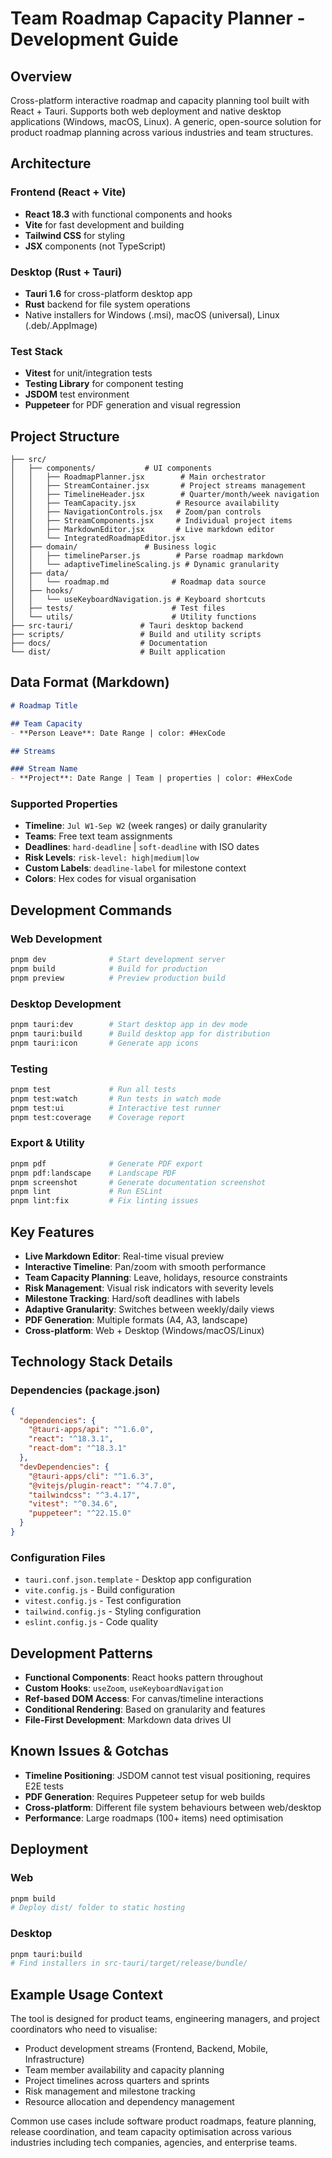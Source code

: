# Team Roadmap Capacity Planner - Development Guide

## Overview
Cross-platform interactive roadmap and capacity planning tool built with React + Tauri. Supports both web deployment and native desktop applications (Windows, macOS, Linux). A generic, open-source solution for product roadmap planning across various industries and team structures.

## Architecture

### Frontend (React + Vite)
- **React 18.3** with functional components and hooks
- **Vite** for fast development and building
- **Tailwind CSS** for styling
- **JSX** components (not TypeScript)

### Desktop (Rust + Tauri)
- **Tauri 1.6** for cross-platform desktop app
- **Rust** backend for file system operations
- Native installers for Windows (.msi), macOS (universal), Linux (.deb/.AppImage)

### Test Stack
- **Vitest** for unit/integration tests
- **Testing Library** for component testing
- **JSDOM** test environment
- **Puppeteer** for PDF generation and visual regression

## Project Structure
```
├── src/
│   ├── components/           # UI components
│   │   ├── RoadmapPlanner.jsx        # Main orchestrator
│   │   ├── StreamContainer.jsx       # Project streams management
│   │   ├── TimelineHeader.jsx        # Quarter/month/week navigation  
│   │   ├── TeamCapacity.jsx         # Resource availability
│   │   ├── NavigationControls.jsx   # Zoom/pan controls
│   │   ├── StreamComponents.jsx     # Individual project items
│   │   ├── MarkdownEditor.jsx       # Live markdown editor
│   │   └── IntegratedRoadmapEditor.jsx
│   ├── domain/               # Business logic
│   │   ├── timelineParser.js        # Parse roadmap markdown
│   │   └── adaptiveTimelineScaling.js # Dynamic granularity
│   ├── data/
│   │   └── roadmap.md              # Roadmap data source
│   ├── hooks/
│   │   └── useKeyboardNavigation.js # Keyboard shortcuts
│   ├── tests/                      # Test files
│   └── utils/                      # Utility functions
├── src-tauri/               # Tauri desktop backend
├── scripts/                 # Build and utility scripts
├── docs/                    # Documentation
└── dist/                    # Built application
```

## Data Format (Markdown)
```markdown
# Roadmap Title

## Team Capacity
- **Person Leave**: Date Range | color: #HexCode

## Streams

### Stream Name
- **Project**: Date Range | Team | properties | color: #HexCode
```

### Supported Properties
- **Timeline**: `Jul W1-Sep W2` (week ranges) or daily granularity
- **Teams**: Free text team assignments
- **Deadlines**: `hard-deadline` | `soft-deadline` with ISO dates
- **Risk Levels**: `risk-level: high|medium|low`
- **Custom Labels**: `deadline-label` for milestone context
- **Colors**: Hex codes for visual organisation

## Development Commands

### Web Development
```bash
pnpm dev              # Start development server
pnpm build            # Build for production
pnpm preview          # Preview production build
```

### Desktop Development
```bash
pnpm tauri:dev        # Start desktop app in dev mode
pnpm tauri:build      # Build desktop app for distribution
pnpm tauri:icon       # Generate app icons
```

### Testing
```bash
pnpm test             # Run all tests
pnpm test:watch       # Run tests in watch mode
pnpm test:ui          # Interactive test runner
pnpm test:coverage    # Coverage report
```

### Export & Utility
```bash
pnpm pdf              # Generate PDF export
pnpm pdf:landscape    # Landscape PDF
pnpm screenshot       # Generate documentation screenshot
pnpm lint             # Run ESLint
pnpm lint:fix         # Fix linting issues
```

## Key Features
- **Live Markdown Editor**: Real-time visual preview
- **Interactive Timeline**: Pan/zoom with smooth performance
- **Team Capacity Planning**: Leave, holidays, resource constraints
- **Risk Management**: Visual risk indicators with severity levels
- **Milestone Tracking**: Hard/soft deadlines with labels
- **Adaptive Granularity**: Switches between weekly/daily views
- **PDF Generation**: Multiple formats (A4, A3, landscape)
- **Cross-platform**: Web + Desktop (Windows/macOS/Linux)

## Technology Stack Details

### Dependencies (package.json)
```json
{
  "dependencies": {
    "@tauri-apps/api": "^1.6.0",
    "react": "^18.3.1",
    "react-dom": "^18.3.1"
  },
  "devDependencies": {
    "@tauri-apps/cli": "^1.6.3",
    "@vitejs/plugin-react": "^4.7.0",
    "tailwindcss": "^3.4.17",
    "vitest": "^0.34.6",
    "puppeteer": "^22.15.0"
  }
}
```

### Configuration Files
- `tauri.conf.json.template` - Desktop app configuration
- `vite.config.js` - Build configuration  
- `vitest.config.js` - Test configuration
- `tailwind.config.js` - Styling configuration
- `eslint.config.js` - Code quality

## Development Patterns
- **Functional Components**: React hooks pattern throughout
- **Custom Hooks**: `useZoom`, `useKeyboardNavigation`
- **Ref-based DOM Access**: For canvas/timeline interactions
- **Conditional Rendering**: Based on granularity and features
- **File-First Development**: Markdown data drives UI

## Known Issues & Gotchas
- **Timeline Positioning**: JSDOM cannot test visual positioning, requires E2E tests
- **PDF Generation**: Requires Puppeteer setup for web builds
- **Cross-platform**: Different file system behaviours between web/desktop
- **Performance**: Large roadmaps (100+ items) need optimisation

## Deployment

### Web
```bash
pnpm build
# Deploy dist/ folder to static hosting
```

### Desktop
```bash
pnpm tauri:build
# Find installers in src-tauri/target/release/bundle/
```

## Example Usage Context
The tool is designed for product teams, engineering managers, and project coordinators who need to visualise:
- Product development streams (Frontend, Backend, Mobile, Infrastructure)
- Team member availability and capacity planning
- Project timelines across quarters and sprints
- Risk management and milestone tracking
- Resource allocation and dependency management

Common use cases include software product roadmaps, feature planning, release coordination, and team capacity optimisation across various industries including tech companies, agencies, and enterprise teams.